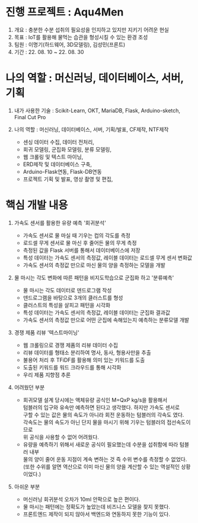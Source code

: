 # 진행 프로젝트 : Aqu4Men
1. 개요 : 충분한 수분 섭취의 필요성을 인지하고 있지만 지키기 어려운 현실        
2. 목표 : IoT를 활용해 물먹는 습관을 형성시킬 수 있는 환경 조성
3. 팀원 : 이명기(하드웨어, 3D모델링), 김성민(프론트)
4. 기간 : 22. 08. 10 ~ 22. 08. 30

# 나의 역할 : 머신러닝, 데이터베이스, 서버, 기획
1. 내가 사용한 기술 : Scikit-Learn, OKT, MariaDB, Flask, Arduino-sketch, Final Cut Pro

2. 나의 역할 : 머신러닝, 데이터베이스, 서버, 기획/발표, CF제작, NTF제작
    - 센싱 데이터 수집, 데이터 전처리, 
    - 회귀 모델링, 군집화 모델링, 분류 모델링,
    - 웹 크롤링 및 텍스트 마이닝,
    - ERD제작 및 데이터베이스 구축,
    - Arduino-Flask연동, Flask-DB연동
    - 프로젝트 기획 및 발표, 영상 촬영 및 편집,

# 핵심 개발 내용
1. 가속도 센서를 활용한 유량 예측 '회귀분석'
    - 가속도 센서로 물 마실 때 기우는 컵의 각도를 측정
    - 로드셀 무게 센서로 물 마신 후 줄어든 물의 무게 측정
    - 측정된 값을 Flask 서버를 통해서 데이터베이스에 저장
    - 특성 데이터는 가속도 센서의 측정값, 레이블 데이터는 로드셀 무게 센서 변화값
    - 가속도 센서의 측정값 만으로 마신 물의 양을 측정하는 모델을 개발

2. 물 마시는 각도 변화에 따른 패턴을 비지도학습으로 군집화 하고 '분류예측'
    - 물 마시는 각도 데이터로 덴드로그램 작성
    - 덴드로그램을 바탕으로 3개의 클러스트를 형성
    - 클러스트의 특성을 살피고 패턴을 시각화
    - 특성 데이터는 가속도 센서의 측정값, 레이블 데이터는 군집화 결과값
    - 가속도 센서의 측정값 만으로 어떤 군집에 속해있는지 예측하는 분류모델 개발

3. 경쟁 제품 리뷰 '텍스트마이닝'
    - 웹 크롤링으로 경쟁 제품의 리뷰 데이터 수집
    - 리뷰 데이터를 형태소 분리하여 명사, 동사, 형용사만을 추출
    - 불용어 처리 후 TFiDF를 활용해 의미 있는 키워드를 도출
    - 도출된 키워드를 워드 크라우드를 통해 시각화
    - 우리 제품 지향점 추론

4. 어려웠던 부분
    - 회귀모델 설계 당시에는 액체유량 공식인 M=QxP kg/s을 활용해서   
      텀블러의 입구와 유속만 예측하면 된다고 생각했다. 하지만 가속도 센서로  
      구할 수 있는 값은 물의 속도가 아니라 회전 운동하는 텀블러의 각속도 였다.  
      각속도는 물의 속도가 아닌 단지 물을 마시기 위해 기우는 텀블러의 접선속도이므로  
      위 공식을 사용할 수 없어 어려웠다.
    - 유량을 예측하기 위해서 새로운 공식이 필요했는데 수분을 섭취함에 따라 텀블러 내부  
      물의 양이 줄어 운동 지점이 계속 변하는 것 즉 수위 변수를 측정할 수 없었다.  
      (또한 수위를 알면 역산으로 이미 마신 물의 양을 계산할 수 있는 역설적인 상황이었다.)

5. 아쉬운 부분
    - 머신러닝 회귀분석 오차가 10ml 안팍으로 높은 편이다.
    - 물 마시는 패턴에는 정확도가 높았는데 비즈니스 모델을 찾지 못했다.
    - 프론트엔드 제작이 되지 않아서 백엔드와 연동하지 못한 기능이 있다.
